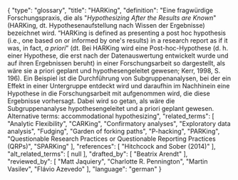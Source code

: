 {
    "type": "glossary",
    "title": "HARKing",
    "definition": "Eine fragwürdige Forschungspraxis, die als \"*Hypothesizing After the Results are Known*\" (HARKing, dt. Hypothesenaufstellung nach Wissen der Ergebnisse) bezeichnet wird. “HARKing is defined as presenting a post hoc hypothesis (i.e., one based on or informed by one's results) in a research report as if it was, in fact, *a priori*” (dt. Bei HARKing wird eine Post-hoc-Hypothese (d. h. einer Hypothese, die erst nach der Datenauswertung entwickelt wurde und auf ihren Ergebnissen beruht) in einer Forschungsarbeit so dargestellt, als wäre sie a priori geplant und hypothesengeleitet gewesen; Kerr, 1998, S. 196). Ein Beispiel ist die Durchführung von Subgruppenanalysen, bei der ein Effekt in einer Untergruppe entdeckt wird und daraufhin im Nachhinein eine Hypothese in die Forschungsarbeit mit aufgenommen wird, die diese Ergebnisse vorhersagt. Dabei wird so getan, als wäre die Subgruppenanalyse hypothesengeleitet und a priori geplant gewesen. Alternative terms: accommodational hypothesizing",
    "related_terms": [
        "Analytic Flexibility",
        "CARKing",
        "Confirmatory analyses",
        "Exploratory data analysis",
        "Fudging",
        "Garden of forking paths",
        "P-hacking",
        "PARKing",
        "Questionable Research Practices or Questionable Reporting Practices (QRPs)",
        "SPARKing"
    ],
    "references": [
        "Hitchcock and Sober (2014)"
    ],
    "alt_related_terms": [
        null
    ],
    "drafted_by": [
        "Beatrix Arendt"
    ],
    "reviewed_by": [
        "Matt Jaquiery",
        "Charlotte R. Pennington",
        "Martin Vasilev",
        "Flávio Azevedo"
    ],
    "language": "german"
}